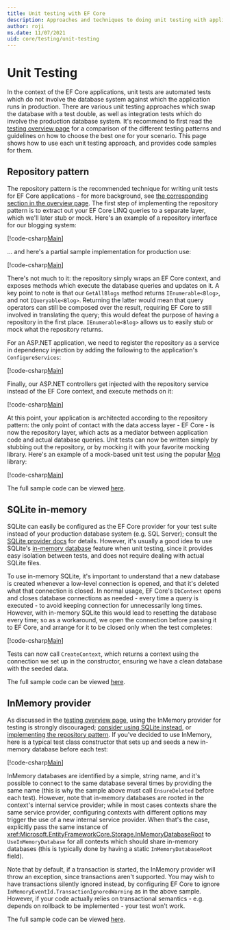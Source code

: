```yaml
---
title: Unit testing with EF Core
description: Approaches and techniques to doing unit testing with applications using Entity Framework Core
author: roji
ms.date: 11/07/2021
uid: core/testing/unit-testing
---
```

# Unit Testing

In the context of the EF Core applications, unit tests are automated tests which do not involve the database system against which the application runs in production. There are various unit testing approaches which swap the database with a test double, as well as integration tests which do involve the production database system. It's recommend to first read the [testing overview page](xref:core/testing/index) for a comparison of the different testing patterns and guidelines on how to choose the best one for your scenario. This page shows how to use each unit testing approach, and provides code samples for them.

## Repository pattern

The repository pattern is the recommended technique for writing unit tests for EF Core applications - for more background, see [the corresponding section in the overview page](xref:core/testing/index#repository-pattern). The first step of implementing the repository pattern is to extract out your EF Core LINQ queries to a separate layer, which we'll later stub or mock. Here's an example of a repository interface for our blogging system:

[!code-csharp[Main](../../../samples/core/Testing/BusinessLogic/IBloggingRepository.cs?name=IBloggingRepository)]

... and here's a partial sample implementation for production use:

[!code-csharp[Main](../../../samples/core/Testing/BusinessLogic/BloggingRepository.cs?name=BloggingRepository)]

There's not much to it: the repository simply wraps an EF Core context, and exposes methods which execute the database queries and updates on it. A key point to note is that our `GetAllBlogs` method returns `IEnumerable<Blog>`, and not `IQueryable<Blog>`. Returning the latter would mean that query operators can still be composed over the result, requiring EF Core to still involved in translating the query; this would defeat the purpose of having a repository in the first place. `IEnumerable<Blog>` allows us to easily stub or mock what the repository returns.

For an ASP.NET application, we need to register the repository as a service in dependency injection by adding the following to the application's `ConfigureServices`:

[!code-csharp[Main](../../../samples/core/Testing/BloggingWebApi/Startup.cs?name=RegisterRepositoryInDI)]

Finally, our ASP.NET controllers get injected with the repository service instead of the EF Core context, and execute methods on it:

[!code-csharp[Main](../../../samples/core/Testing/BloggingWebApi/Controllers/BloggingControllerWithRepository.cs?name=BloggingControllerWithRepository&highlight=8)]

At this point, your application is architected according to the repository pattern: the only point of contact with the data access layer - EF Core - is now the repository layer, which acts as a mediator between application code and actual database queries. Unit tests can now be written simply by stubbing out the repository, or by mocking it with your favorite mocking library. Here's an example of a mock-based unit test using the popular [Moq](https://github.com/Moq/moq4) library:

[!code-csharp[Main](../../../samples/core/Testing/UnitTests/RepositoryBloggingControllerTest.cs?name=GetBlog)]

The full sample code can be viewed [here](https://github.com/dotnet/EntityFramework.Docs/blob/main/samples/core/Testing/UnitTests/RepositoryBloggingControllerTest.cs).

## SQLite in-memory

SQLite can easily be configured as the EF Core provider for your test suite instead of your production database system (e.g. SQL Server); consult the [SQLite provider docs](xref:core/providers/sqlite/index) for details. However, it's usually a good idea to use SQLite's [in-memory database](https://sqlite.org/inmemorydb.html) feature when unit testing, since it provides easy isolation between tests, and does not require dealing with actual SQLite files.

To use in-memory SQLite, it's important to understand that a new database is created whenever a low-level connection is opened, and that it's deleted what that connection is closed. In normal usage, EF Core's `DbContext` opens and closes database connections as needed - every time a query is executed - to avoid keeping connection for unnecessarily long times. However, with in-memory SQLite this would lead to resetting the database every time; so as a workaround, we open the connection before passing it to EF Core, and arrange for it to be closed only when the test completes:

[!code-csharp[Main](../../../samples/core/Testing/UnitTests/SqliteInMemoryBloggingControllerTest.cs?name=ConstructorAndDispose)]

Tests can now call `CreateContext`, which returns a context using the connection we set up in the constructor, ensuring we have a clean database with the seeded data.

The full sample code can be viewed [here](https://github.com/dotnet/EntityFramework.Docs/blob/main/samples/core/Testing/UnitTests/SqliteInMemoryBloggingControllerTest.cs).

## InMemory provider

As discussed in the [testing overview page](xref:core/testing/index#inmemory-as-a-database-fake), using the InMemory provider for testing is strongly discouraged; [consider using SQLite instead](#sqlite-in-memory), or [implementing the repository pattern](#repository-pattern). If you've decided to use InMemory, here is a typical test class constructor that sets up and seeds a new in-memory database before each test:

[!code-csharp[Main](../../../samples/core/Testing/UnitTests/InMemoryBloggingControllerTest.cs?name=Constructor)]

InMemory databases are identified by a simple, string name, and it's possible to connect to the same database several times by providing the same name (this is why the sample above must call `EnsureDeleted` before each test). However, note that in-memory databases are rooted in the context's internal service provider; while in most cases contexts share the same service provider, configuring contexts with different options may trigger the use of a new internal service provider. When that's the case, explicitly pass the same instance of <xref:Microsoft.EntityFrameworkCore.Storage.InMemoryDatabaseRoot> to `UseInMemoryDatabase` for all contexts which should share in-memory databases (this is typically done by having a static `InMemoryDatabaseRoot` field).

Note that by default, if a transaction is started, the InMemory provider will throw an exception, since transactions aren't supported. You may wish to have transactions silently ignored instead, by configuring EF Core to ignore `InMemoryEventId.TransactionIgnoredWarning` as in the above sample. However, if your code actually relies on transactional semantics - e.g. depends on rollback to be implemented - your test won't work.

The full sample code can be viewed [here](https://github.com/dotnet/EntityFramework.Docs/blob/main/samples/core/Testing/UnitTests/InMemoryBloggingControllerTest.cs).
